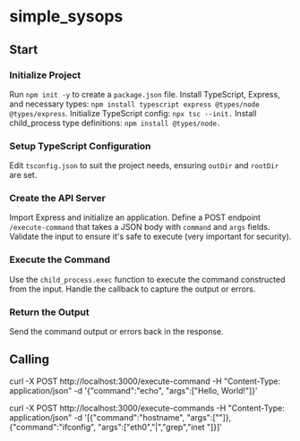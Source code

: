 # simple_sysops

## Start
### Initialize Project

Run `npm init -y` to create a `package.json` file.
Install TypeScript, Express, and necessary types: `npm install typescript express @types/node @types/express`.
Initialize TypeScript config: `npx tsc --init.`
Install child_process type definitions: `npm install @types/node.`

### Setup TypeScript Configuration
Edit `tsconfig.json` to suit the project needs, ensuring `outDir` and `rootDir` are set.

### Create the API Server
Import Express and initialize an application.
Define a POST endpoint `/execute-command` that takes a JSON body with `command` and `args` fields.
Validate the input to ensure it's safe to execute (very important for security).

### Execute the Command
Use the `child_process.exec` function to execute the command constructed from the input.
Handle the callback to capture the output or errors.

### Return the Output
Send the command output or errors back in the response.


## Calling 
curl -X POST http://localhost:3000/execute-command -H "Content-Type: application/json" -d '{"command":"echo", "args":["Hello, World!"]}'

curl -X POST http://localhost:3000/execute-commands -H "Content-Type: application/json" -d '[{"command":"hostname", "args":[""]},{"command":"ifconfig", "args":["eth0","|","grep","inet "]}]'